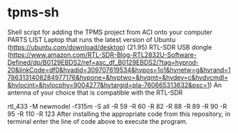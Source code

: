 # tpms-sh
Shell script for adding the TPMS project from ACI onto your computer
PARTS LIST
Laptop that runs the latest version of Ubuntu (https://ubuntu.com/download/desktop)
(21.95) RTL-SDR USB dongle (https://www.amazon.com/RTL-SDR-Blog-RTL2832U-Software-Defined/dp/B0129EBDS2/ref=asc_df_B0129EBDS2/?tag=hyprod-20&linkCode=df0&hvadid=309707619534&hvpos=1o1&hvnetw=g&hvrand=17863131408284977176&hvpone=&hvptwo=&hvqmt=&hvdev=c&hvdvcmdl=&hvlocint=&hvlocphy=9004277&hvtargid=pla-760665313632&psc=1)
An antenna of your choice that is compatible with the RTL-SDR


rtl_433 -M newmodel -f315m  -S all -R 59 -R 60 -R 82 -R 88 -R 89 -R 90 -R 95 -R 110 -R 123
After installing the appropriate code from this repository, in terminal enter the line of code above to execute the program.
